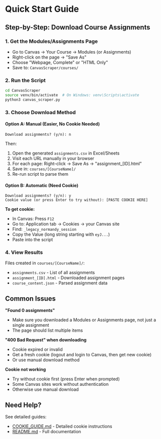 # Quick Start Guide

## Step-by-Step: Download Course Assignments

### 1. Get the Modules/Assignments Page
- Go to Canvas → Your Course → Modules (or Assignments)
- Right-click on the page → "Save As"
- Choose "Webpage, Complete" or "HTML Only"
- Save to: `CanvasScraper/courses/`

### 2. Run the Script
```bash
cd CanvasScraper
source venv/bin/activate  # On Windows: venv\Scripts\activate
python3 canvas_scraper.py
```

### 3. Choose Download Method

#### Option A: Manual (Easier, No Cookie Needed)
```
Download assignments? (y/n): n
```
Then:
1. Open the generated `assignments.csv` in Excel/Sheets
2. Visit each URL manually in your browser
3. For each page: Right-click → Save As → "assignment_[ID].html"
4. Save in: `courses/[CourseName]/`
5. Re-run script to parse them

#### Option B: Automatic (Need Cookie)
```
Download assignments? (y/n): y
Cookie value (or press Enter to try without): [PASTE COOKIE HERE]
```

**To get cookie:**
- In Canvas: Press `F12`
- Go to: Application tab → Cookies → your Canvas site
- Find: `_legacy_normandy_session`
- Copy the Value (long string starting with `eyJ...`)
- Paste into the script

### 4. View Results

Files created in `courses/[CourseName]/`:
- `assignments.csv` - List of all assignments
- `assignment_[ID].html` - Downloaded assignment pages
- `course_content.json` - Parsed assignment data

## Common Issues

**"Found 0 assignments"**
- Make sure you downloaded a Modules or Assignments page, not just a single assignment
- The page should list multiple items

**"400 Bad Request" when downloading**
- Cookie expired or invalid
- Get a fresh cookie (logout and login to Canvas, then get new cookie)
- Or use manual download method

**Cookie not working**
- Try without cookie first (press Enter when prompted)
- Some Canvas sites work without authentication
- Otherwise use manual download

## Need Help?

See detailed guides:
- [COOKIE_GUIDE.md](COOKIE_GUIDE.md) - Detailed cookie instructions
- [README.md](README.md) - Full documentation
